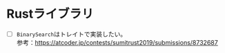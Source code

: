 # Rustライブラリ

- [ ] `BinarySearch`はトレイトで実装したい。  
    参考：https://atcoder.jp/contests/sumitrust2019/submissions/8732687

